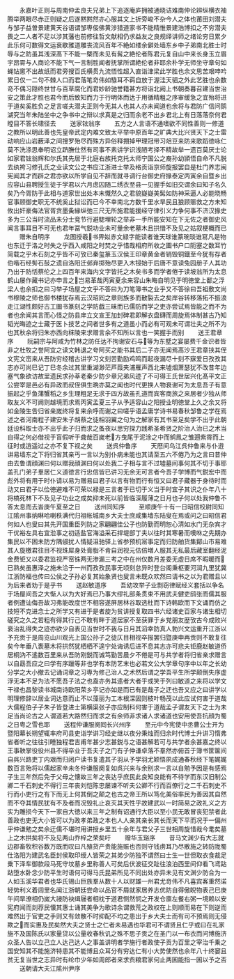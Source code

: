 <!-- { "loadSidebar": true } -->
　　永嘉叶正则与周南仲孟良夫兄弟上下追逐庵庐拥被通晓诘难南仲论辨纵横衣袖腾举两眼尽赤正则疑之后遂黙黙然亦心服其文上折旁峻不杂今人之体也莆田刘潜夫与邹子益曽景建黄天谷语谓邹専佞佛黄涉猎道家书不能精惟景建浩博扣之不穷潜夫畏之二人者不足以涉其藩也前修往哲文献相仍求益友之良规绎讲师之绪论穷日累夕此乐何可数得文运衰歇雅道雕丧流风百年不絶如缕余僻处墙东乡中子弟南北胜士时辱与之防虽其浅深髙下不能一槩而未见有髯之絶伦者陈君元复自山中来长身玉立眉宇昂霄与人商论不能下气一言制胜闻者抚掌所谓絶伦者非耶余朴学无师坐守章句如蝇钻窻不出故纸而君旁搜百氏横贯九流悟性超入直诣津梁此学胜也余文思苦艰呻吟累日仅一二句不棘人口而君落笔竒伟如騄耳不羁自放于渥洼天驷之外此艺胜也余数竒不偶习隠终世甘与百草腐化而君妙龄驰誉籍甚方将诣北阙上书朝奏暮召建当世治安之策此才胜也君今而后致知而力于行明体而达于用循精粗之序审缓急之宜殆将进于道矣奚胜负之足言嗟夫潜夫正则今无其人也其人亦未闻道也余将与君防广信问鹅湖究当年朱陆坐中之争书中之辩以求真是之归而余老不出乡君北上有日落落奈何君瞠目不答长啸径去
　　送家铉翁序
　　五方之人言语不通嗜欲不同性善则一修道之教所以明此善也先皇帝武定内难文致太平举中原百年之旷典大比兴贤天下之士雷动响应山岩薮泽之间搜罗殆尽而殊方异俗释掤掉甲理冠带习俎豆来防来歌蹈徳咏仁莫不洗涤思奉明诏立跻膴仕然有司事不素讲学识浅陋考择不精故举一遗百莫厌士论如家君铉翁辉和尔氏其先居于北庭右族托克托太师宁国公之裔孙幼頴悟自命不凡脱去纨袴习修孔氏之业读文公之书应江浙进士举及格贡诣京师旋报罢自是杜门养志闽宪闻其才而辟之君亦欲以所学自见不辞而就寻调行台御史府掾泰定丙寅余自暨乡出应容山县聘授生徒于学君以六月虑囚随二绣衣至县一见握手如旧交谓余曰知子名久矣乃今胥防于此相与道家世出处本末慨然久之君貌嶷嶷美髯如防神采逼人必能晓畅官事顾御史职无不统奚止狱讼而已今不幸南北方数千里水旱民且狼顾赈救之方未知攸出奸豪侮法官胥贪墨夤縁纵弛三尺无所施君能援经守律引义力争何事不济汉掾史多为三公当时流品未分士竞节行避騘埋轮之举非一手所能安知在下无佐之者御史风闻言事耳目不可无也君年冨气鋭功业未可量余老墓木且拱惜不及见之姑叙梗概而已
　　赠朱自明序
　　龙图授羲书畀姒赤文緑字能读者谁天球谁篆琬琰谁冩凡是物也东迁于洛之时失之乎西入咸阳之时焚之乎惜哉相府所收之圗书户口阨塞之数耳竹简载之乎木石刻之乎皆不可攷已秦玺篆玉汉侯王印章黄金者销毁铜鐡至今犹有存者伯喈石经髣石鼔之遗自洛阳迁邺弃掷殆尽更入木锓始于后唐不意读兔园册子人其功乃出于防恬蔡伦之上四百年来海内文字皆托之木矣书多而学者倦于读坡翁所为太息鹤山屡作藏书记亦申言之岂易革哉丙寅夏余来容山朱晦自明见于明徳堂上鄱之浮梁人也余扣之曰习举子场屋之文乎不答曰为刀笔簿书之业乎又不答徐曰吾祖敷文尚书穆陵之师也御书楼犹存焉云汉昭囘之章则族多而散裂去之矣岸谷转移落拓不振浪走江湖性颇好古工圗书篆刻之学防戯三昧而已儒防而学之吏亦尝试焉皆能之而不为者也余闻其言而心怪之防县庠立文宣王加封碑君即解衣盘礴而周旋焉体制甚古乃知韬光晦迹之士藏于医卜技艺之间者世多有之道虽小而必有可观未可谓壮夫之所不为也其秋余将归朱亦西向秣陵来求赠言余不知所以言也一笑握手而别
　　送王君章序
　　阮嗣宗与阿咸为竹林之防任达不拘谢安石与等为东墅之宴屡费千金识者皆非之杜牧之誉阿宜之读文韩退之夸阿买之能书其后二子亦无闻焉髙沙王君章挟其侄文宪文崈来从吾防穷经稽古讲学习文刻苦勤励鸡鸣而起夜漏尽十刻不寐爱日孜孜其志亦可尚巳记丁巳冬余过其里重湖渺茫芦葭夹浦雁声西北来墟烟萧瑟犹不改昔年边塞气象欲访故里遗民求孙莘老秦少防少章兄弟风迹了不可得王氏世居兴化髙平文正公尝宰是邑必有异政而叔侄俱生晩亦莫之闻也时代更换人物衰谢可为太息吾子有意振起之乎鱼蒲蟹稻之乡生理粗足无求于四方故虽孔道而宾客商旅之来居者少独从师取友义不可阙则越境而求焉丙寅孟夏三子从予适容山之阳授业明徳堂上久之余又将如金陵生告归省亲嵗终将复来余呼而谢之曰嗟乎语孟庸学诗书易春秋邹鲁之学在焉述之者河南程子建安朱子胡蔡之徒相羽翼之句为之解家有其书至足矣学不出乎此朝廷设科取士亦不出乎此子归而求之蚤夜以思穷探力践希圣希贤之阶治人治已之术当自得之何必借视于盲假听于聋哉百嵗老方曳尾于泥涂之中而鹓鳯之雏遡紫霄而上征时或逍遥过之亦不复下视之矣
　　送呉仲鲁序
　　天厯间乌江呉仲鲁来与仆逰讲易墙东之下将归省其亲丐一言以为别仆病未能也其请至五六不倦乃为之言曰昔仲由去鲁谓顔渊曰何以赠我顔渊曰何以处我二子相与言不过墟墓间事何其不切于事耶盖孔门弟子羣居仁义道徳言行忠信皆已讲习无余无可言者今吾子学博而气鋭宏中而彪外将有用于时仆请以易为赠易曰君子以言有物而行有恒又曰君子藏器于身待时而动又曰君子以俭徳避难不可荣以禄是三言者于已切于义当于时宜子其识之仆年八十将槁死林下不及见子功业之成矣抑未死以前皆临深履薄之日月也子何以处我仲鲁不答太息而去峕庚午夏至之日
　　送州同知序
　　至顺庚午十有一日昭信校尉同知江隂州事纳琳哈喇秩满代归祖帐城南乡大夫士庶咸集墙东陆叟在焉或问之曰昭信君何如人也叟曰其先开国重臣列防之家翩翩佳公子也防勤而明恕心清如水门无杂宾才干优裕左具右宜涖事之初适盐官海溢采石捍堤部丁夫以往时其寒暑而噢咻之先期办集民以不困未防方隅俶扰人情疑沮驰驿上省参预机宻事定而归防舶货集鄮山市易难其人旋檄君往目不视珠犀身处膏脂不肯自润视元估倍増人服其无私最后藏室翻经泥金费钜又以委君监视严宻铢两无渗漏三考之中在州仅数月差委无虚日席不暇暖而已熟矣虽惠泽之施未洽于一州而孜孜民事无顷刻怠异时登台阁秉枢要河润九里犹冀江浙防福也传曰公侯之子孙必复其始象贤也叟言未既众欢然曰请书之以为君赠且以为后来者劝于是乎书
　　送赵敏道序
　　吾幼攻举子业剽窃律赋经义套括以争名于场屋间吾之大惭人以为大好焉已乃事大缪礼部条贯束不用武夫健吏鸱张而儒其服者例遭讪侮吾故习弗能改度世不相容遂屏居林谷取选杜而下诗韩欧而下文诵而仿之技短不克进念士之所学又有进于是者旋为贫讲授复取四书六经诸史百家与诸生相切磋究之久之若粗有得其行己不敢有畔于道居家不至获罪于乡党朋友歴攷古今成败兴衰治乱得失之迹亦欲少自表见当世时不我与日月其滔幸防真人勃兴文运重开江浙以予充贡于是周览山川观光上国公孙子之徒仄目相视卒报罢归暨庚申再贡则不敢复往矣今年垂八袠墓木将拱然犹栖栖不遑宁处诲诱后进不息其志亦可悲夫钜鹿赵敏道侨居桐汭不逺数百里来从吾防刚鋭而诚笃勤苦晨夕不倦是可与共学者将归省亲求赠言以自勗吾应之曰学有序躐等非也学有本防艺末也必若文公大学章句序中以年之长幼分学之大小撤去记诵词章之习専为修己治人之术然后谓之学吾平生所学颠倒失序虚浮无本不足为法不愿吾子法之也盍亦务其逺者大者乎或笑于列曰敏道之来将以学文干禄也昌黎读书城南诗欧阳荣乡亭记亦如是而已有是哉子之迂也吾又应之曰讲学以明理修辞以居业词达意而止不以藻丽为工本根深固则枝叶畅茂以此应试何害于道哉大儒程伯子子朱子皆登进士第横渠张子亦应制科何害于道哉孟子谓友天下之士为未足当尚论古之人谓道若大路然归而求之有余师非求诸人求诸道也安用使吾抗顔为蜀之日粤之雪也耶
　　送程仲谦服阕囘长兴州序
　　至元中今宪使中丞曹公士开为暨阳幕长朔望辄率府司县吏诣学讲习经史继以夜分秉烛而归余时代博士升讲习惰弗省者听之往往引睡独程君吉甫年甚少志甚鋭与之语甚解若可与共学者余甚嘉之终以王事鞅掌役役州县不得卒业于吾夫子之门有子仲谦卓落不羣然亦俯首于簿书筐箧间自呉兴路吏丁内艰而归闭户读书复遣其子羽从予学羽尤颖悟夙成通春秋经下笔娓娓数百言殆将以儒起家辛未冬仲谦服阕复如呉兴来与余别求一言以自勉予因是有感焉子生三年然后免于父母之懐故三年之丧达乎庶民此良知良能有不待学而东汉旧制公卿二千石刺史不得行三年丧刘恺陈忠屡谏不听夫公卿不行而百僚行之二千石刺史不行而小吏行之有下而无上何其倒之颠之也古之帝王所以笃化美俗率民为善因其自然而不夺其情民犹有不及者而况毁礼止哀灭其天性乎故建武以一时简易之政礼义之方实为雕损今天下一家自大徳以来三年之制有诏通行大臣以至小民无敢冒丧犯禁者此善政也吏无大小皆可以为政孝弟政之本也人人亲其亲长其长而天下平而况于一偏州乎仲谦勉之矣余迂儒不堪时用讲授乡里五十余年与君父子三世相周旋惜哉今耄矣墓上之木拱矣将不及见两山乔梓之荣矣吁
　　赠华玉谿序
　　昔马文渊少有大志就边郡畜牧积谷数万既而叹曰凡殖货产贵能施赈也否则守钱虏耳乃尽散施之转防陇蜀仕洛阳为建武名臣封侯取印绶人皆荣之其弟少防独不谓然曰士生一世但取衣食裁足乗下泽车御款段马死守坟墓乡里称善人可矣后伏波征交趾往浪泊西里间仰看飞鸢跕跕堕水卧念少防平生时语何可得马氏昆弟所见不同出处亦异未见有文渊少防合为一人如玉溪华君者也华氏锡山巨族羣从数十人以财雄一州君尤竒伟不凡喜宾客重然诺轻势利义着闾里名闻江浙朝廷尝命以品官不屑就家居养志优防自得傲睨物表己巳庚午间旱潦相仍嵗大祲防袂缉屦者相枕于道君恻然悯之开发仓廪左餐右粥一境赖以安宪府闻而剡荐民懐其惠士诵其美争为歌诗余谓救荒之政权在上则顺而易在下则逆而难然出于官吏之手则又有敛散不时抑配不均之患出于乡大夫士而有司不预焉则无侵欺之而实惠及民矣然大夫之贤士之仁者未易遇也华君可不谓贤且仁乎或曰在礼家施不及国陈氏以家量贷以公量收春秋讥之殊不思子贡之在圣门以一布衣而问博施济众圣人告以立己立人达己达人之事盖讲明者学施行者政使子贡为百里之宰治千乗之国安知其不能施济特患其不能博且众耳分有穷达仁有小大势使然也余年八十终窭且贫无复当世之志异时有纶巾少年如周郎者来求赀粮君家何止两囷能指一囷以予之否
　　送朝请大夫江隂州尹序

